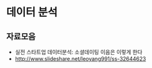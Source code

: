 # 데이터 분석


## 자료모음 
- 실전 스타트업 데이터분석: 소셜데이팅 이음은 이렇게 한다
- http://www.slideshare.net/leoyang991/ss-32644623
